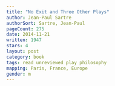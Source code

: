 ```yaml
---
title: "No Exit and Three Other Plays"
author: Jean-Paul Sartre
authorSort: Sartre, Jean-Paul
pageCount: 275
date: 2014-11-21
written: 1947
stars: 4
layout: post
category: book
tags: read unreviewed play philosophy
mapping: Paris, France, Europe
gender: m
---
```

